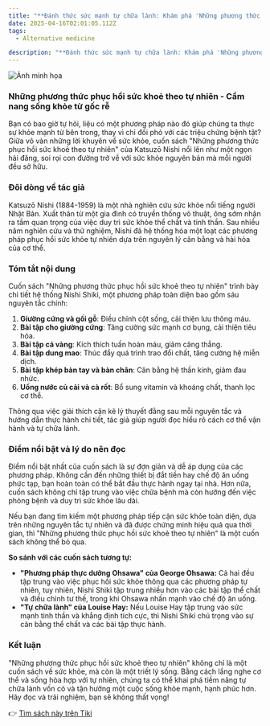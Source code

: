 ```yaml
---
title: "**Đánh thức sức mạnh tự chữa lành: Khám phá 'Những phương thức phục hồi sức khỏe theo tự nhiên'**"
date: 2025-04-16T02:01:05.112Z
tags:
  - Alternative medicine

description: "**Đánh thức sức mạnh tự chữa lành: Khám phá 'Những phương thức phục hồi sức khỏe theo tự nhiên'**"
---
```


![Ảnh minh họa](https://images.unsplash.com/photo-1706092507879-a9bfb4df0d80?crop=entropy&cs=tinysrgb&fit=max&fm=jpg&ixid=M3w3MzA0NDl8MHwxfHNlYXJjaHwxfHxOaCVFMSVCQiVBRm5nJTIwcGglQzYlQjAlQzYlQTFuZyUyMHRoJUUxJUJCJUE5YyUyMHBoJUUxJUJCJUE1YyUyMGglRTElQkIlOTNpJTIwcyVFMSVCQiVBOWMlMjBraG8lRTElQkElQkIlMjB0aGVvJTIwdCVFMSVCQiVCMSUyMG5oaSVDMyVBQW58ZW58MHx8fHwxNzQ0NzY4ODY0fDA&ixlib=rb-4.0.3&q=80&w=400) 

 ### Những phương thức phục hồi sức khoẻ theo tự nhiên - Cẩm nang sống khỏe từ gốc rễ

Bạn có bao giờ tự hỏi, liệu có một phương pháp nào đó giúp chúng ta thực sự khỏe mạnh từ bên trong, thay vì chỉ đối phó với các triệu chứng bệnh tật? Giữa vô vàn những lời khuyên về sức khỏe, cuốn sách "Những phương thức phục hồi sức khoẻ theo tự nhiên" của Katsuzō Nishi nổi lên như một ngọn hải đăng, soi rọi con đường trở về với sức khỏe nguyên bản mà mỗi người đều sở hữu.

### Đôi dòng về tác giả

Katsuzō Nishi (1884-1959) là một nhà nghiên cứu sức khỏe nổi tiếng người Nhật Bản. Xuất thân từ một gia đình có truyền thống võ thuật, ông sớm nhận ra tầm quan trọng của việc duy trì sức khỏe thể chất và tinh thần. Sau nhiều năm nghiên cứu và thử nghiệm, Nishi đã hệ thống hóa một loạt các phương pháp phục hồi sức khỏe tự nhiên dựa trên nguyên lý cân bằng và hài hòa của cơ thể.

### Tóm tắt nội dung

Cuốn sách "Những phương thức phục hồi sức khoẻ theo tự nhiên" trình bày chi tiết hệ thống Nishi Shiki, một phương pháp toàn diện bao gồm sáu nguyên tắc chính:

1.  **Giường cứng và gối gỗ**: Điều chỉnh cột sống, cải thiện lưu thông máu.
2.  **Bài tập cho giường cứng**: Tăng cường sức mạnh cơ bụng, cải thiện tiêu hóa.
3.  **Bài tập cá vàng**: Kích thích tuần hoàn máu, giảm căng thẳng.
4.  **Bài tập dung mao**: Thúc đẩy quá trình trao đổi chất, tăng cường hệ miễn dịch.
5.  **Bài tập khép bàn tay và bàn chân**: Cân bằng hệ thần kinh, giảm đau nhức.
6.  **Uống nước củ cải và cà rốt**: Bổ sung vitamin và khoáng chất, thanh lọc cơ thể.

Thông qua việc giải thích cặn kẽ lý thuyết đằng sau mỗi nguyên tắc và hướng dẫn thực hành chi tiết, tác giả giúp người đọc hiểu rõ cách cơ thể vận hành và tự chữa lành.

### Điểm nổi bật và lý do nên đọc

Điểm nổi bật nhất của cuốn sách là sự đơn giản và dễ áp dụng của các phương pháp. Không cần đến những thiết bị đắt tiền hay chế độ ăn uống phức tạp, bạn hoàn toàn có thể bắt đầu thực hành ngay tại nhà. Hơn nữa, cuốn sách không chỉ tập trung vào việc chữa bệnh mà còn hướng đến việc phòng bệnh và duy trì sức khỏe lâu dài.

Nếu bạn đang tìm kiếm một phương pháp tiếp cận sức khỏe toàn diện, dựa trên những nguyên tắc tự nhiên và đã được chứng minh hiệu quả qua thời gian, thì "Những phương thức phục hồi sức khoẻ theo tự nhiên" là một cuốn sách không thể bỏ qua.

**So sánh với các cuốn sách tương tự:**

*   **"Phương pháp thực dưỡng Ohsawa" của George Ohsawa:** Cả hai đều tập trung vào việc phục hồi sức khỏe thông qua các phương pháp tự nhiên, tuy nhiên, Nishi Shiki tập trung nhiều hơn vào các bài tập thể chất và điều chỉnh tư thế, trong khi Ohsawa nhấn mạnh vào chế độ ăn uống.
*   **"Tự chữa lành" của Louise Hay:** Nếu Louise Hay tập trung vào sức mạnh tinh thần và khẳng định tích cực, thì Nishi Shiki chú trọng vào sự cân bằng thể chất và các bài tập thực hành.

### Kết luận

"Những phương thức phục hồi sức khoẻ theo tự nhiên" không chỉ là một cuốn sách về sức khỏe, mà còn là một triết lý sống. Bằng cách lắng nghe cơ thể và sống hòa hợp với tự nhiên, chúng ta có thể khai phá tiềm năng tự chữa lành vốn có và tận hưởng một cuộc sống khỏe mạnh, hạnh phúc hơn. Hãy đọc và trải nghiệm, bạn sẽ không thất vọng!


👉 [Tìm sách này trên Tiki](https://tiki.vn/search?q=Nh%E1%BB%AFng%20ph%C6%B0%C6%A1ng%20th%E1%BB%A9c%20ph%E1%BB%A5c%20h%E1%BB%93i%20s%E1%BB%A9c%20kho%E1%BA%BB%20theo%20t%E1%BB%B1%20nhi%C3%AAn)